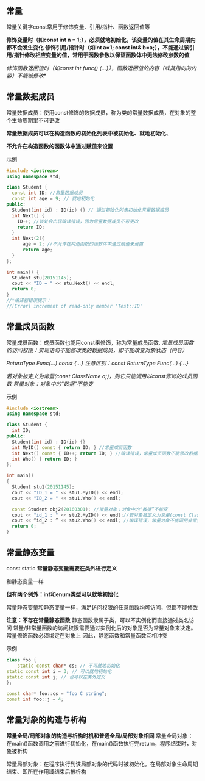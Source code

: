 ## **常量**
常量关键字const常用于修饰变量、引用/指针、函数返回值等

**修饰变量时（如const int n = 1;），必须就地初始化，该变量的值在其生命周期内都不会发生变化**
**修饰引用/指针时（如int a=1; const int& b=a;），不能通过该引用/指针修改相应变量的值，常用于函数参数以保证函数体中无法修改参数的值**

**修饰函数返回值时（如const int* func() {…}），函数返回值的内容（或其指向的内容）不能被修改**

## **常量数据成员**
常量数据成员：使用const修饰的数据成员，称为类的常量数据成员，在对象的整个生命周期里不可更改

**常量数据成员可以在构造函数的初始化列表中被初始化、就地初始化、**

**不允许在构造函数的函数体中通过赋值来设置**

示例
```C++
#include <iostream>
using namespace std;

class Student {
  const int ID; //常量数据成员
  const int age = 9; // 就地初始化
public:
  Student(int id) : ID(id) {} // 通过初始化列表初始化常量数据成员
  int Next() { 
	ID++; //该处会出现编译错误，因为常量数据成员不可更改
	return ID; 
  }
  int Next(2){
      age = 2; //不允许在构造函数的函数体中通过赋值来设置
      return age;
  }
};

int main() {
  Student stu(20151145);
  cout << "ID = " << stu.Next() << endl;
  return 0;
}
//*编译器错误提示：
//[Error] increment of read-only member 'Test::ID'

```

## **常量成员函数**
常量成员函数：成员函数也能用const来修饰，称为常量成员函数.
*常量成员函数的访问权限：实现语句不能修改类的数据成员，即不能改变对象状态（内容）*

*ReturnType Func(…) const {…}*
*注意区别：const ReturnType Func(…) {…}*

*若对象被定义为常量(const ClassName a;)，则它只能调用以const修饰的成员函数*
*常量对象：对象中的“数据”不能变*


示例
```C++
#include <iostream>
using namespace std;

class Student {
  int ID; 
public:
  Student(int id) : ID(id) {}
  int MyID() const { return ID; } //常量成员函数
  int Next() const { ID++; return ID; } //编译错误，常量成员函数不能修改数据成员
  int Who() { return ID; }
};

int main()
{
  Student stu1(20151145);
  cout << "ID_1 = " << stu1.MyID() << endl;
  cout << "ID_2 = " << stu1.Who() << endl;

  const Student obj2(20160301); //常量对象：对象中的“数据”不能变
  cout << "id_1 : " << stu2.MyID() << endl;//若对象被定义为常量(const ClassName a;)，则它只能调用以const修饰的成员函数
  cout << “id_2 : ” << stu2.Who() << endl; //编译错误，常量对象不能调用非常量成员函数
  return 0;
}
```

## **常量静态变量**
const static
**常量静态变量需要在类外进行定义**

和静态变量一样

**但有两个例外：int和enum类型可以就地初始化**

常量静态变量和静态变量一样，满足访问权限的任意函数均可访问，但都不能修改

**注意：不存在常量静态函数**
静态函数隶属于类，可以不实例化而直接通过类名访问
常量/非常量函数的访问权限需要通过实例化后的对象是否为常量对象来决定。常量修饰函数必须绑定在对象上
因此，静态函数和常量函数互相冲突

示例
```C++
class foo {
	static const char* cs; // 不可就地初始化
static const int i = 3; // 可以就地初始化
static const int j; // 也可以在类外定义
};

const char* foo::cs = "foo C string";
const int foo::j = 4;
```

## **常量对象的构造与析构**
**常量全局/局部对象的构造与析构时机和普通全局/局部对象相同**
常量全局对象：在main()函数调用之前进行初始化，在main()函数执行完return，程序结束时，对象被析构

常量局部对象：在程序执行到该局部对象的代码时被初始化。在局部对象生命周期结束、即所在作用域结束后被析构
